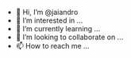 - 👋 Hi, I’m @jaiandro
- 👀 I’m interested in ...
- 🌱 I’m currently learning ...
- 💞️ I’m looking to collaborate on ...
- 📫 How to reach me ...

<!---
jaiandro/jaiandro is a ✨ special ✨ repository because its `README.md` (this file) appears on your GitHub profile.
You can click the Preview link to take a look at your changes.
--->
